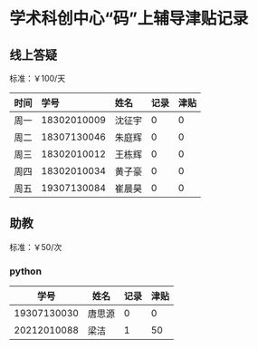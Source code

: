 # 学术科创中心“码”上辅导津贴记录

## 线上答疑

标准：￥100/天  

| 时间 | 学号 | 姓名   | 记录 | 津贴 |
| ---- | :--- | :----- | ---- | ---- |
| 周一 |18302010009| 沈征宇 | 0    | 0    |
| 周二 |18307130046| 朱庭辉 | 0    | 0    |
| 周三 |18302010012| 王栋辉 | 0    | 0    |
| 周四 |18302010034| 黄子豪 | 0    | 0    |
| 周五 |19307130084| 崔晨昊 | 0    | 0    |

## 助教

标准：￥50/次

### python

| 学号        | 姓名   | 记录 | 津贴 |
| ----------- | ------ | ---- | ---- |
| 19307130030 | 唐思源 | 0    | 0    |
| 20212010088 | 梁洁   | 1    | 50    |

